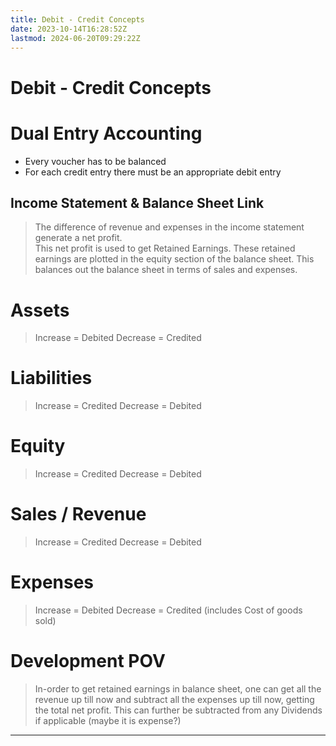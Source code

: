 ```yaml
---
title: Debit - Credit Concepts
date: 2023-10-14T16:28:52Z
lastmod: 2024-06-20T09:29:22Z
---
```


# Debit - Credit Concepts

# Dual Entry Accounting

- Every voucher has to be balanced
- For each credit entry there must be an appropriate debit entry

## Income Statement & Balance Sheet Link

> The difference of revenue and expenses in the income statement generate a net profit.  
> This net profit is used to get Retained Earnings. These retained earnings are plotted in the equity section of the balance sheet. This balances out the balance sheet in terms of sales and expenses.

# Assets

> Increase = Debited
> Decrease = Credited

# Liabilities

> Increase = Credited
> Decrease = Debited

# Equity

> Increase = Credited
> Decrease = Debited

# Sales / Revenue

> Increase = Credited
> Decrease = Debited

# Expenses

> Increase = Debited
> Decrease = Credited
> (includes Cost of goods sold)

# Development POV

> In-order to get retained earnings in balance sheet, one can get all the revenue up till now and subtract all the expenses up till now, getting the total net profit. This can further be subtracted from any Dividends if applicable (maybe it is expense?)

---
